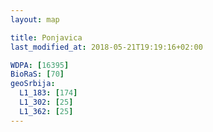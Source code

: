 ```yaml
---
layout: map

title: Ponjavica
last_modified_at: 2018-05-21T19:19:16+02:00

WDPA: [16395]
BioRaS: [70]
geoSrbija:
  L1_183: [174]
  L1_302: [25]
  L1_362: [25]
---
```

